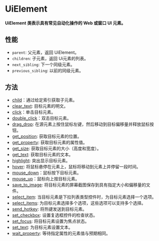# UiElement 
**UiElement 类表示具有常见自动化操作的 Web 或窗口 UI 元素。**  

## 性能

- `parent`: 父元素，返回 UiElement。
- `children`: 子元素，返回 Ui元素的列表。
- `next_sibling`: 下一个同级元素。
- `previous_sibling`: 以前的同级元素。

## 方法
- [child](./child.md)：通过给定索引获取子元素。
- [clear_text](./clear_text.md): 目标元素的明文。
- [click](./click.md)：单击目标元素。
- [double_click](./double_click.md)：双击目标元素。
- [drag_drop](./drag_drop.md): 在源元素上按住鼠标左键，然后移动到目标偏移量并释放鼠标按钮。
- [get_position](./get_position.md): 获取目标元素的位置。
- [get_property](./get_property.md): 获取目标元素的属性值。
- [get_size](./get_size.md): 获取目标元素的大小（高度和宽度）。
- [get_text](./get_text.md): 获取目标元素的文本。
- [highlight](./highlight.md): 突出显示目标元素。
- [hover](./hover.md): 将鼠标悬停在元素上，鼠标将移动到元素上并停留一段时间。
- [mouse_down](./mouse_down.md)：鼠标按下目标元素。
- [mouse_up](./mouse_up.md)：鼠标向上按目标元素。
- [save_to_image](./save_to_image.md): 将目标元素的屏幕截图保存到具有指定大小和偏移量的文件。
- [select_item](./select_item.md): 当目标元素是下拉列表类型控件时，为目标元素选择一个选项。
- [select_items](./select_items.md): 为目标元素选择多个选项，这些选项可以支持多个选择。
- [send_hotkey](./send_hotkey.md): 将热键发送到目标元素。
- [set_checkbox](./set_checkbox.md): 设置复选框控件的检查状态。
- [set_focus](./set_focus.md): 将目标元素设置为焦点状态。
- [set_text](./set_text.md): 为目标元素设置文本。
- [wait_property](./wait_property.md): 等待指定属性的元素值与预期相同。